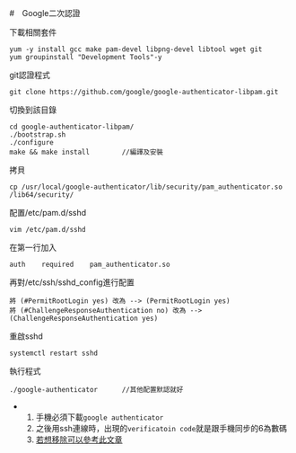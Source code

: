 #　Google二次認證

下載相關套件

    yum -y install gcc make pam-devel libpng-devel libtool wget git
    yum groupinstall "Development Tools"-y

git認證程式

    git clone https://github.com/google/google-authenticator-libpam.git

切換到該目錄

    cd google-authenticator-libpam/
    ./bootstrap.sh
    ./configure
    make && make install        //編譯及安裝

拷貝

    cp /usr/local/google-authenticator/lib/security/pam_authenticator.so /lib64/security/

配置/etc/pam.d/sshd

    vim /etc/pam.d/sshd

在第一行加入

    auth    required    pam_authenticator.so

再對/etc/ssh/sshd_config進行配置

    將 (#PermitRootLogin yes) 改為 --> (PermitRootLogin yes)
    將 (#ChallengeResponseAuthentication no) 改為 --> (ChallengeResponseAuthentication yes)

重啟sshd

    systemctl restart sshd

執行程式

    ./google-authenticator      //其他配置默認就好


*   1. 手機必須下載`google authenticator`
    2. 之後用ssh連線時，出現的`verificatoin code`就是跟手機同步的6為數碼
    3. [若想移除可以參考此文章](https://www.taodabai.com/how/401111241.html)
